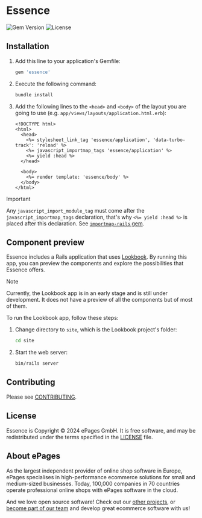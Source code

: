 # Essence

![Gem Version](https://img.shields.io/gem/v/essence)
![License](https://img.shields.io/github/license/ePages-de/essence)

## Installation

1. Add this line to your application's Gemfile:

    ```ruby
    gem 'essence'
    ```

1. Execute the following command:

    ```bash
    bundle install
    ```

1. Add the following lines to the `<head>` and `<body>` of the layout you are going to use (e.g. `app/views/layouts/application.html.erb`):

    ```erb
    <!DOCTYPE html>
    <html>
      <head>
        <%= stylesheet_link_tag 'essence/application', 'data-turbo-track': 'reload' %>
        <%= javascript_importmap_tags 'essence/application' %>
        <%= yield :head %>
      </head>

      <body>
        <%= render template: 'essence/body' %>
      </body>
    </html>
    ```

> [!IMPORTANT]
> Any `javascript_import_module_tag` must come after the `javascript_importmap_tags` declaration, that's why `<%= yield :head %>` is placed after this declaration. See [`importmap-rails` gem](https://github.com/rails/importmap-rails?tab=readme-ov-file#selectively-importing-modules).

## Component preview

Essence includes a Rails application that uses [Lookbook](https://lookbook.build/). By running this app, you can preview the components and explore the possibilities that Essence offers.

> [!NOTE]
> Currently, the Lookbook app is in an early stage and is still under development. It does not have a preview of all the components but of most of them.

To run the Lookbook app, follow these steps:

1. Change directory to `site`, which is the Lookbook project's folder:

    ```bash
    cd site
    ```

2. Start the web server:

    ```bash
    bin/rails server
    ```

## Contributing

Please see [CONTRIBUTING](https://github.com/ePages-de/essence/blob/main/CONTRIBUTING.md).

## License

Essence is Copyright © 2024 ePages GmbH. It is free software, and may be redistributed under the terms specified in the [LICENSE](https://github.com/ePages-de/essence/blob/main/LICENSE) file.

## About ePages

As the largest independent provider of online shop software in Europe, ePages specialises in high-performance ecommerce solutions for small and medium-sized businesses.
Today, 100,000 companies in 70 countries operate professional online shops with ePages software in the cloud.

And we love open source software!
Check out our [other projects](https://github.com/ePages-de), or [become part of our team](https://developer.epages.com/devjobs/) and develop great ecommerce software with us!
